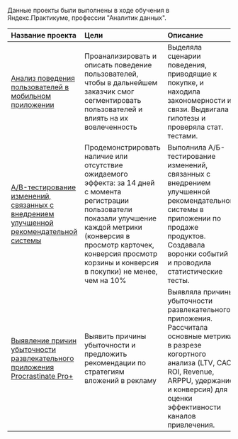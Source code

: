 Данные проекты были выполнены в ходе обучения в Яндекс.Практикуме, профессии "Аналитик данных". 

| Название проекта | Цели | Описание  |  Стек |
| :------------------- | :----------- | :------------------------------------ |:------------------|
| [Анализ поведения пользователей в мобильном приложении](analysis_of_user_behavior_in_a_mobile_app)| Проанализировать и описать поведение пользователей, чтобы в дальнейшем заказчик смог сегментировать пользователей и влиять на их вовлеченность | Выделяла сценарии поведения, приводящие к покупке, и находила закономерности и связи. Выдвигала гипотезы и проверяла стат. тестами. | *python*, *pandas*, *numpy*, *scipy*, *matplotlib*, *seaborn*, *plotly*|
| [A/B-тестирование изменений, связанных с внедрением улучшенной рекомендательной системы](ab_testing_changes) | Продемонстрировать наличие или отсутствие ожидаемого эффекта: за 14 дней с момента регистрации пользователи показали улучшение каждой метрики (конверсия в просмотр карточек, конверсия просмотр корзины и конверсия в покупки) не менее, чем на 10% | Выполнила А/Б-тестирование изменений, связанных с внедрением улучшенной рекомендательной системы в приложении по продаже продуктов. Создавала воронки событий и проводила статистические тесты. | *python*, *pandas*, *numpy*, *scipy*, *matplotlib*, *seaborn*, *plotly*|
| [Выявление причин убыточности развлекательного приложения Procrastinate Pro+]()| Выявить причины убыточности и предложить рекомендации по стратегиям вложений в рекламу |Выявляла причины убыточности развлекательного приложения. Рассчитала основные метрики в разрезе когортного анализа (LTV, CAC, ROI, Revenue, ARPPU, удержание и конверсия) для оценки эффективности каналов привлечения. | *python*, *pandas*, *numpy*, *matplotlib*|





